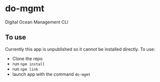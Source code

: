 # do-mgmt
Digital Ocean Management CLI

## To use

Currently this app is unpublished so it cannot be installed directly. To use:
- Clone the repo
- run ```npm install```
- run ```npm link```
- launch app with the command ```do-mgmt```
